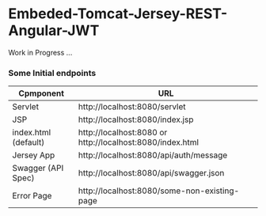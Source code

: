 # Embeded-Tomcat-Jersey-REST-Angular-JWT

Work in Progress ...

### Some Initial endpoints
Cpmponent           | URL                                      
---                 | ---                                      
Servlet             |  http://localhost:8080/servlet           
JSP                 |  http://localhost:8080/index.jsp
index.html (default)|  http://localhost:8080 or http://localhost:8080/index.html
Jersey App          |  http://localhost:8080/api/auth/message  
Swagger (API Spec)  |  http://localhost:8080/api/swagger.json   
Error Page          |  http://localhost:8080/some-non-existing-page

